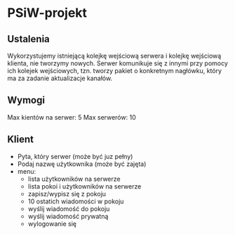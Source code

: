 # PSiW-projekt

## Ustalenia
Wykorzystujemy istniejącą kolejkę wejściową serwera i kolejkę wejściową klienta, nie tworzymy nowych. 
Serwer komunikuje się z innymi przy pomocy ich kolejek wejściowych, tzn. tworzy pakiet o konkretnym nagłówku, który ma za zadanie aktualizacje kanałów.

## Wymogi
Max kientów na serwer: 5
Max serwerów: 10

## Klient
* Pyta, który serwer (może być juz pełny)
* Podaj nazwę użytkownika (może być zajęta)
* menu:
    - lista użytkowników na serwerze
    - lista pokoi i użytkowników na serwerze
    - zapisz/wypisz się z pokoju
    - 10 ostatich wiadomości w pokoju
    - wyślij wiadomość do pokoju
    - wyślij wiadomość prywatną
    - wylogowanie się